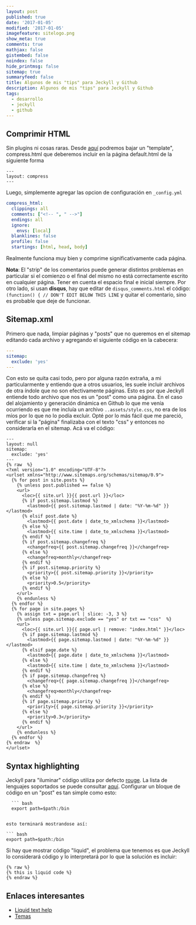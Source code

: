 ```yaml
---
layout: post
published: true
date: '2017-01-05'
modified: '2017-01-05'
imagefeature: sitelogo.png
show_meta: true
comments: true
mathjax: false
gistembed: false
noindex: false
hide_printmsg: false
sitemap: true
summaryfeed: false
title: Algunos de mis "tips" para Jeckyll y Github
description: Algunos de mis "tips" para Jeckyll y Github
tags:
  - desarrollo
  - jeckyll
  - github
---
```

## Comprimir HTML

Sin plugins ni cosas raras. Desde [aquí](http://jch.penibelst.de/) podremos bajar un "template", compress.html que deberemos incluir en la página default.html de la siguiente forma

```
---
layout: compress
---
```

Luego, simplemente agregar las opcion de configuración en `_config.yml`

``` yaml
compress_html:
  clippings: all
  comments: ["<!-- ", " -->"]
  endings: all
  ignore:
    envs: [local]
  blanklines: false
  profile: false
  startings: [html, head, body]
```

Realmente funciona muy bien y comprime significativamente cada página.

**Nota**: El "strip" de los comentarios puede generar distintos problemas en particular si el comienzo o el final del mismo no está correctamente escrito en cualquier página. Tener en cuenta el espacio final e inicial siempre. Por otro lado, si usan **disqus**, hay que editar de `disqus_comments.html` el código: `(function() { // DON'T EDIT BELOW THIS LINE` y quitar el comentario, sino es probable que deje de funcionar.

## Sitemap.xml

Primero que nada, limpiar páginas y "posts" que no queremos en el sitemap editando cada archivo y agregando el siguiente código en la cabecera:

``` yaml
---
sitemap:
  exclude: 'yes'
---  
```

Con esto se quita casi todo, pero por alguna razón extraña, a mi particularmente y entiendo que a otros usuarios, les suele incluir archivos de otra índole que no son efectivamente páginas. Esto es por que Jeckyll entiende todo archivo que nos es un "post" como una página. En el caso del alojamiento y generación dinámica en Github lo que me venía ocurriendo es que me incluía un archivo `..assets/style.css`, no era de los míos por lo que no lo podía excluir. Opté por lo más fácil que me pareció, verificar si la "página" finalizaba con el texto "css" y entonces no considerarla en el sitemap. Acá va el código:

``` liquid
---
layout: null
sitemap:
  exclude: 'yes'
---
{% raw  %}
<?xml version="1.0" encoding="UTF-8"?>
<urlset xmlns="http://www.sitemaps.org/schemas/sitemap/0.9">
  {% for post in site.posts %}
    {% unless post.published == false %}
    <url>
      <loc>{{ site.url }}{{ post.url }}</loc>
      {% if post.sitemap.lastmod %}
        <lastmod>{{ post.sitemap.lastmod | date: "%Y-%m-%d" }}</lastmod>
      {% elsif post.date %}
        <lastmod>{{ post.date | date_to_xmlschema }}</lastmod>
      {% else %}
        <lastmod>{{ site.time | date_to_xmlschema }}</lastmod>
      {% endif %}
      {% if post.sitemap.changefreq %}
        <changefreq>{{ post.sitemap.changefreq }}</changefreq>
      {% else %}
        <changefreq>monthly</changefreq>
      {% endif %}
      {% if post.sitemap.priority %}
        <priority>{{ post.sitemap.priority }}</priority>
      {% else %}
        <priority>0.5</priority>
      {% endif %}
    </url>
    {% endunless %}
  {% endfor %}
  {% for page in site.pages %}
    {% assign txt = page.url | slice: -3, 3 %}
    {% unless page.sitemap.exclude == "yes" or txt == "css"  %}
    <url>
      <loc>{{ site.url }}{{ page.url | remove: "index.html" }}</loc>
      {% if page.sitemap.lastmod %}
        <lastmod>{{ page.sitemap.lastmod | date: "%Y-%m-%d" }}</lastmod>
      {% elsif page.date %}
        <lastmod>{{ page.date | date_to_xmlschema }}</lastmod>
      {% else %}
        <lastmod>{{ site.time | date_to_xmlschema }}</lastmod>
      {% endif %}
      {% if page.sitemap.changefreq %}
        <changefreq>{{ page.sitemap.changefreq }}</changefreq>
      {% else %}
        <changefreq>monthly</changefreq>
      {% endif %}
      {% if page.sitemap.priority %}
        <priority>{{ page.sitemap.priority }}</priority>
      {% else %}
        <priority>0.3</priority>
      {% endif %}
    </url>
    {% endunless %}
  {% endfor %}
{% endraw  %}
</urlset>
```

## Syntax highlighting 

Jeckyll para "iluminar" código utiliza por defecto [rouge](https://github.com/jneen/rouge). La lista de lenguajes soportados se puede consultar [aquí](https://github.com/jneen/rouge/wiki/List-of-supported-languages-and-lexers). Configurar un bloque de código en un "post" es tan simple como esto:

```
  ``` bash
  export path=$path:/bin
  ```
```

esto terminará mostrandose así:

``` bash
export path=$path:/bin
```

Si hay que mostrar código "liquid", el problema que tenemos es que Jeckyll lo considerará código y lo interpretará por lo que la solución es incluir:

```
{% raw %}
{% this is liquid code %}
{% endraw %}

```


## Enlaces interesantes

* [Liquid text help](http://shopify.github.io/liquid/tags/iteration/)
* [Temas](http://jekyllthemes.org/)
